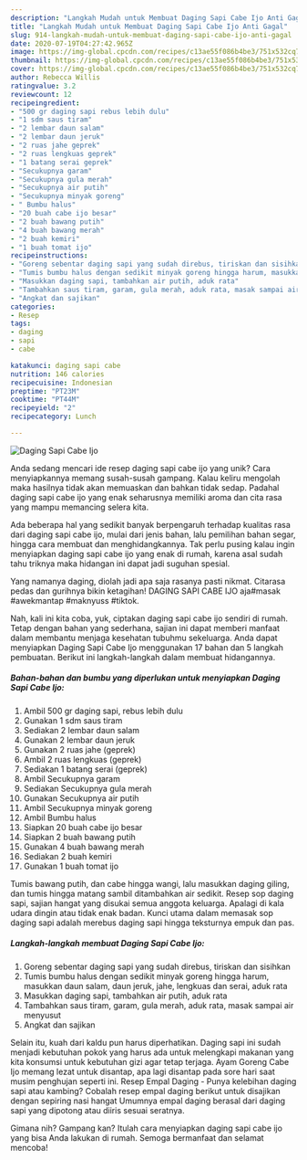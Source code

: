```yaml
---
description: "Langkah Mudah untuk Membuat Daging Sapi Cabe Ijo Anti Gagal"
title: "Langkah Mudah untuk Membuat Daging Sapi Cabe Ijo Anti Gagal"
slug: 914-langkah-mudah-untuk-membuat-daging-sapi-cabe-ijo-anti-gagal
date: 2020-07-19T04:27:42.965Z
image: https://img-global.cpcdn.com/recipes/c13ae55f086b4be3/751x532cq70/daging-sapi-cabe-ijo-foto-resep-utama.jpg
thumbnail: https://img-global.cpcdn.com/recipes/c13ae55f086b4be3/751x532cq70/daging-sapi-cabe-ijo-foto-resep-utama.jpg
cover: https://img-global.cpcdn.com/recipes/c13ae55f086b4be3/751x532cq70/daging-sapi-cabe-ijo-foto-resep-utama.jpg
author: Rebecca Willis
ratingvalue: 3.2
reviewcount: 12
recipeingredient:
- "500 gr daging sapi rebus lebih dulu"
- "1 sdm saus tiram"
- "2 lembar daun salam"
- "2 lembar daun jeruk"
- "2 ruas jahe geprek"
- "2 ruas lengkuas geprek"
- "1 batang serai geprek"
- "Secukupnya garam"
- "Secukupnya gula merah"
- "Secukupnya air putih"
- "Secukupnya minyak goreng"
- " Bumbu halus"
- "20 buah cabe ijo besar"
- "2 buah bawang putih"
- "4 buah bawang merah"
- "2 buah kemiri"
- "1 buah tomat ijo"
recipeinstructions:
- "Goreng sebentar daging sapi yang sudah direbus, tiriskan dan sisihkan"
- "Tumis bumbu halus dengan sedikit minyak goreng hingga harum, masukkan daun salam, daun jeruk, jahe, lengkuas dan serai, aduk rata"
- "Masukkan daging sapi, tambahkan air putih, aduk rata"
- "Tambahkan saus tiram, garam, gula merah, aduk rata, masak sampai air menyusut"
- "Angkat dan sajikan"
categories:
- Resep
tags:
- daging
- sapi
- cabe

katakunci: daging sapi cabe 
nutrition: 146 calories
recipecuisine: Indonesian
preptime: "PT23M"
cooktime: "PT44M"
recipeyield: "2"
recipecategory: Lunch

---
```



![Daging Sapi Cabe Ijo](https://img-global.cpcdn.com/recipes/c13ae55f086b4be3/751x532cq70/daging-sapi-cabe-ijo-foto-resep-utama.jpg)

Anda sedang mencari ide resep daging sapi cabe ijo yang unik? Cara menyiapkannya memang susah-susah gampang. Kalau keliru mengolah maka hasilnya tidak akan memuaskan dan bahkan tidak sedap. Padahal daging sapi cabe ijo yang enak seharusnya memiliki aroma dan cita rasa yang mampu memancing selera kita.

Ada beberapa hal yang sedikit banyak berpengaruh terhadap kualitas rasa dari daging sapi cabe ijo, mulai dari jenis bahan, lalu pemilihan bahan segar, hingga cara membuat dan menghidangkannya. Tak perlu pusing kalau ingin menyiapkan daging sapi cabe ijo yang enak di rumah, karena asal sudah tahu triknya maka hidangan ini dapat jadi suguhan spesial.

Yang namanya daging, diolah jadi apa saja rasanya pasti nikmat. Citarasa pedas dan gurihnya bikin ketagihan! DAGING SAPI CABE IJO aja#masak #awekmantap #maknyuss #tiktok.


Nah, kali ini kita coba, yuk, ciptakan daging sapi cabe ijo sendiri di rumah. Tetap dengan bahan yang sederhana, sajian ini dapat memberi manfaat dalam membantu menjaga kesehatan tubuhmu sekeluarga. Anda dapat menyiapkan Daging Sapi Cabe Ijo menggunakan 17 bahan dan 5 langkah pembuatan. Berikut ini langkah-langkah dalam membuat hidangannya.

<!--inarticleads1-->

##### Bahan-bahan dan bumbu yang diperlukan untuk menyiapkan Daging Sapi Cabe Ijo:

1. Ambil 500 gr daging sapi, rebus lebih dulu
1. Gunakan 1 sdm saus tiram
1. Sediakan 2 lembar daun salam
1. Gunakan 2 lembar daun jeruk
1. Gunakan 2 ruas jahe (geprek)
1. Ambil 2 ruas lengkuas (geprek)
1. Sediakan 1 batang serai (geprek)
1. Ambil Secukupnya garam
1. Sediakan Secukupnya gula merah
1. Gunakan Secukupnya air putih
1. Ambil Secukupnya minyak goreng
1. Ambil  Bumbu halus
1. Siapkan 20 buah cabe ijo besar
1. Siapkan 2 buah bawang putih
1. Gunakan 4 buah bawang merah
1. Sediakan 2 buah kemiri
1. Gunakan 1 buah tomat ijo


Tumis bawang putih, dan cabe hingga wangi, lalu masukkan daging giling, dan tumis hingga matang sambil ditambahkan air sedikit. Resep sop daging sapi, sajian hangat yang disukai semua anggota keluarga. Apalagi di kala udara dingin atau tidak enak badan. Kunci utama dalam memasak sop daging sapi adalah merebus daging sapi hingga teksturnya empuk dan pas. 

<!--inarticleads2-->

##### Langkah-langkah membuat Daging Sapi Cabe Ijo:

1. Goreng sebentar daging sapi yang sudah direbus, tiriskan dan sisihkan
1. Tumis bumbu halus dengan sedikit minyak goreng hingga harum, masukkan daun salam, daun jeruk, jahe, lengkuas dan serai, aduk rata
1. Masukkan daging sapi, tambahkan air putih, aduk rata
1. Tambahkan saus tiram, garam, gula merah, aduk rata, masak sampai air menyusut
1. Angkat dan sajikan


Selain itu, kuah dari kaldu pun harus diperhatikan. Daging sapi ini sudah menjadi kebutuhan pokok yang harus ada untuk melengkapi makanan yang kita konsumsi untuk kebutuhan gizi agar tetap terjaga. Ayam Goreng Cabe Ijo memang lezat untuk disantap, apa lagi disantap pada sore hari saat musim penghujan seperti ini. Resep Empal Daging - Punya kelebihan daging sapi atau kambing? Cobalah resep empal daging berikut untuk disajikan dengan sepiring nasi hangat Umumnya empal daging berasal dari daging sapi yang dipotong atau diiris sesuai seratnya. 

Gimana nih? Gampang kan? Itulah cara menyiapkan daging sapi cabe ijo yang bisa Anda lakukan di rumah. Semoga bermanfaat dan selamat mencoba!
